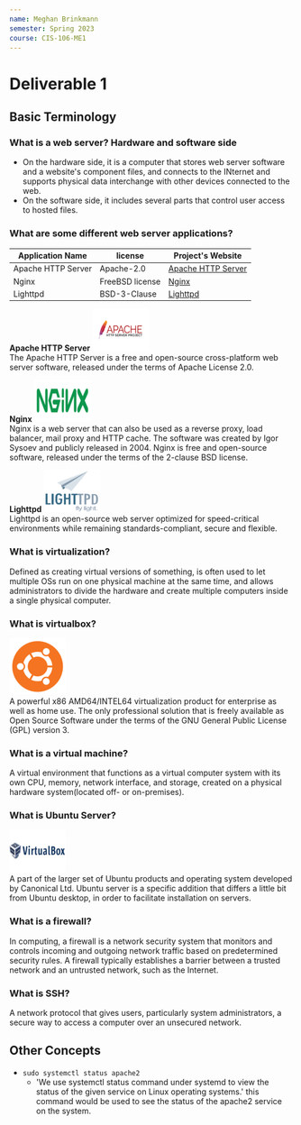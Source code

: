 ```yaml
---
name: Meghan Brinkmann
semester: Spring 2023
course: CIS-106-ME1
---
```


# Deliverable 1

## Basic Terminology

### What is a web server? Hardware and software side
* On the hardware side, it is a computer that stores web server software and a website's component files, and connects to the INternet and supports physical data interchange with other devices connected to the web.
* On the software side, it includes several parts that control user access to hosted files.

### What are some different web server applications?
| Application Name   | license         | Project's Website                               |
| ------------------ | --------------- | ----------------------------------------------- |
| Apache HTTP Server | Apache-2.0      | [Apache HTTP Server](https://httpd.apache.org/) |
| Nginx              | FreeBSD license | [Nginx](https://www.nginx.com/)                 |
| Lighttpd           | BSD-3-Clause    | [Lighttpd](https://www.lighttpd.net/)           |

**Apache HTTP Server**
![logo](logoa.png)<br>
The Apache HTTP Server is a free and open-source cross-platform web server software, released under the terms of Apache License 2.0.

**Nginx**
![logo](logob.png)<br>
Nginx is a web server that can also be used as a reverse proxy, load balancer, mail proxy and HTTP cache. The software was created by Igor Sysoev and publicly released in 2004. Nginx is free and open-source software, released under the terms of the 2-clause BSD license.

**Lighttpd**
![logo](logoc.png)<br>
Lighttpd is an open-source web server optimized for speed-critical environments while remaining standards-compliant, secure and flexible.

### What is virtualization?
Defined as creating virtual versions of something, is often used to let multiple OSs run on one physical machine at the same time, and allows administrators to divide the hardware and create multiple computers inside a single physical computer.

### What is virtualbox?
![logo](logod.png)<br>
A powerful x86 AMD64/INTEL64 virtualization product for enterprise as well as home use. The only professional solution that is freely available as Open Source Software under the terms of the GNU General Public License (GPL) version 3.

### What is a virtual machine?
A virtual environment that functions as a virtual computer system with its own CPU, memory, network interface, and storage, created on a physical hardware system(located off- or on-premises).

### What is Ubuntu Server?
![logo](logoe.png)<br>
A part of the larger set of Ubuntu products and operating system developed by Canonical Ltd. Ubuntu server is a specific addition that differs a little bit from Ubuntu desktop, in order to facilitate installation on servers.

### What is a firewall?
In computing, a firewall is a network security system that monitors and controls incoming and outgoing network traffic based on predetermined security rules. A firewall typically establishes a barrier between a trusted network and an untrusted network, such as the Internet.

### What is SSH?
A network protocol that gives users, particularly system administrators, a secure way to access a computer over an unsecured network.

## Other Concepts
* `sudo systemctl status apache2`
    * 'We use systemctl status command under systemd to view the status of the given service on Linux operating systems.' this command would be used to see the status of the apache2 service on the system.
